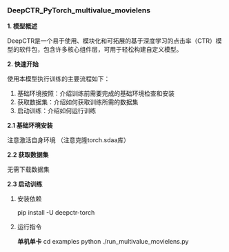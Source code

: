 ### DeepCTR_PyTorch_multivalue_movielens

**1. 模型概述**

DeepCTR是一个易于使用、模块化和可拓展的基于深度学习的点击率（CTR）模型的软件包，包含许多核心组件层，可用于轻松构建自定义模型。


**2. 快速开始**

使用本模型执行训练的主要流程如下：
1. 基础环境按照：介绍训练前需要完成的基础环境检查和安装
2. 获取数据集：介绍如何获取训练所需的数据集
3. 启动训练：介绍如何运行训练

**2.1 基础环境安装**

注意激活自身环境
（注意克隆torch.sdaa库）

**2.2 获取数据集**

无需下载数据集


**2.3 启动训练**

1. 安装依赖

    pip install -U deepctr-torch

2. 运行指令

    **单机单卡**
    cd examples
    python ./run_multivalue_movielens.py